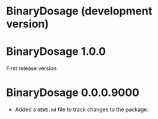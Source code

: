 # BinaryDosage (development version)

# BinaryDosage 1.0.0

First release version

# BinaryDosage 0.0.0.9000

* Added a `NEWS.md` file to track changes to the package.
